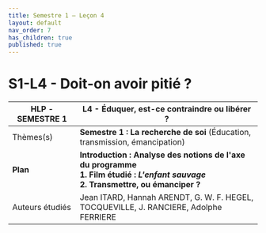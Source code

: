 ```yaml
---
title: Semestre 1 – Leçon 4
layout: default
nav_order: 7
has_children: true
published: true
---
```

# S1-L4 - Doit-on avoir pitié ? 

| HLP - SEMESTRE 1 | L4 - Éduquer, est-ce contraindre ou libérer ?                |
| ---------------- | ------------------------------------------------------------ |
| Thèmes(s)        | **Semestre 1 : La recherche de soi** (Éducation, transmission, émancipation) |
| **Plan**         | **Introduction : Analyse des notions de l'axe du programme**<br />**1. Film étudié : *L'enfant sauvage*<br />2. Transmettre, ou émanciper ?** |
| Auteurs étudiés  | Jean ITARD, Hannah ARENDT, G. W. F. HEGEL, TOCQUEVILLE, J. RANCIERE, Adolphe FERRIERE                  |


